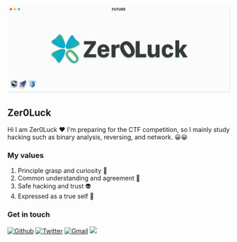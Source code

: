                         
<img src="https://github.com/dnsdudrla97/dnsdudrla97/blob/master/img/github_banner4.png"> 

<p align="center">
     <!-- <img src="https://raw.githubusercontent.com/coderjojo/coderjojo/master/img/github.gif" width=100>
     <img src="https://octodex.github.com/images/maxtocat.gif" width=100>
     <img src="https://octodex.github.com/images/carlostocat.gif" width=100>
     <img src="https://github.com/dnsdudrla97/dnsdudrla97/blob/master/img/mona-whisper.gif" width=100>
     -->
</p> 






## Zer0Luck
Hi I am Zer0Luck ❤ I'm preparing for the CTF competition, so I mainly study hacking such as binary analysis, reversing, and network. 😀😀

### My values
1. Principle grasp and curiosity 🥽
2. Common understanding and agreement 🙌
3. Safe hacking and trust 👽
4. Expressed as a true self 💓
### Get in touch
[![Github](https://img.shields.io/badge/-Github-000?style=flat&logo=Github&logoColor=white)](https://github.com/dnsdudrla97)
[![Twitter](https://img.shields.io/badge/-Twitter-1ca0f1?style=flat-square&labelColor=1ca0f1&logo=twitter&logoColor=white&link=https://twitter.com/Younsle1)](https://twitter.com/Younsle1)
[![Gmail](https://img.shields.io/badge/-Gmail-c14438?style=flat&logo=Gmail&logoColor=white)](mailto:kyw9710@@gmail.com)
<a href="https://hits.seeyoufarm.com"/><img src="https://hits.seeyoufarm.com/api/count/incr/badge.svg?url=https%3A%2F%2Fgithub.com%2Fdnsdudrla97"/></a>   
